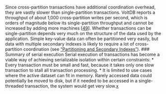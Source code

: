 Since cross-partition transactions have additional coordination overhead, they are vastly slower
than single-partition transactions. VoltDB reports a throughput of about 1,000 cross-partition
writes per second, which is orders of magnitude below its single-partition throughput and cannot be
increased by adding more machines [[49](ch07.html#Hugg2014ua)]. Whether transactions can be single-partition depends very much on the structure of the data used by
the application. Simple key-value data can often be partitioned very easily, but data with multiple
secondary indexes is likely to require a lot of cross-partition coordination (see
[“Partitioning and Secondary Indexes”](ch06.html#sec_partitioning_secondary_indexes)). ### Summary of serial execution Serial execution of transactions has become a viable way of achieving serializable isolation within
certain constraints: *  Every transaction must be small and fast, because it takes only one slow transaction to stall all
transaction processing. *  It is limited to use cases where the active dataset can fit in memory. Rarely accessed data could
potentially be moved to disk, but if it needed to be accessed in a single-threaded transaction,
the system would get very slow.[x](ch07.html#idm140605761528448)